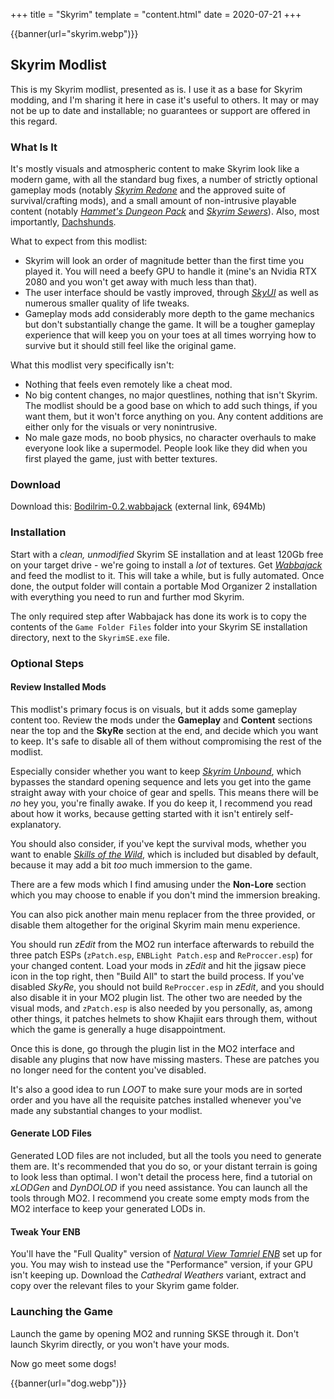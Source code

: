 +++
title = "Skyrim"
template = "content.html"
date = 2020-07-21
+++

{{banner(url="skyrim.webp")}}

## Skyrim Modlist

This is my Skyrim modlist, presented as is. I use it as a base for Skyrim modding, and I'm sharing
it here in case it's useful to others. It may or may not be up to date and installable; no
guarantees or support are offered in this regard.

### What Is It

It's mostly visuals and atmospheric content to make Skyrim look like a modern game, with all the
standard bug fixes, a number of strictly optional gameplay mods (notably
[_Skyrim Redone_](https://www.nexusmods.com/skyrimspecialedition/mods/17915) and the approved suite
of survival/crafting mods), and a small amount of non-intrusive playable content (notably
[_Hammet's Dungeon Pack_](https://www.nexusmods.com/skyrimspecialedition/mods/12186) and
[_Skyrim Sewers_](https://www.nexusmods.com/skyrimspecialedition/mods/9320)). Also, most
importantly, [Dachshunds](https://www.nexusmods.com/skyrimspecialedition/mods/37560).

What to expect from this modlist:

-   Skyrim will look an order of magnitude better than the first time you played it. You will need a
    beefy GPU to handle it (mine's an Nvidia RTX 2080 and you won't get away with much less than
    that).
-   The user interface should be vastly improved, through
    [_SkyUI_](https://www.nexusmods.com/skyrimspecialedition/mods/12604) as well as numerous smaller
    quality of life tweaks.
-   Gameplay mods add considerably more depth to the game mechanics but don't substantially change
    the game. It will be a tougher gameplay experience that will keep you on your toes at all times
    worrying how to survive but it should still feel like the original game.

What this modlist very specifically isn't:

-   Nothing that feels even remotely like a cheat mod.
-   No big content changes, no major questlines, nothing that isn't Skyrim. The modlist should be a
    good base on which to add such things, if you want them, but it won't force anything on you. Any
    content additions are either only for the visuals or very nonintrusive.
-   No male gaze mods, no boob physics, no character overhauls to make everyone look like a
    supermodel. People look like they did when you first played the game, just with better textures.

### Download

Download this:
[Bodilrim-0.2.wabbajack](https://mega.nz/file/bhoXmA7a#BGr9UgQQGZpor-9igNzZy29zZKgsQlM5neA0F1jAJ2Q)
(external link, 694Mb)

### Installation

Start with a _clean, unmodified_ Skyrim SE installation and at least 120Gb free on your target
drive - we're going to install a _lot_ of textures. Get [_Wabbajack_](https://www.wabbajack.org/)
and feed the modlist to it. This will take a while, but is fully automated. Once done, the output
folder will contain a portable Mod Organizer 2 installation with everything you need to run and
further mod Skyrim.

The only required step after Wabbajack has done its work is to copy the contents of the
`Game Folder Files` folder into your Skyrim SE installation directory, next to the `SkyrimSE.exe`
file.

### Optional Steps

#### Review Installed Mods

This modlist's primary focus is on visuals, but it adds some gameplay content too. Review the mods
under the **Gameplay** and **Content** sections near the top and the **SkyRe** section at the end,
and decide which you want to keep. It's safe to disable all of them without compromising the rest of
the modlist.

Especially consider whether you want to keep
[_Skyrim Unbound_](https://www.nexusmods.com/skyrimspecialedition/mods/27962), which bypasses the
standard opening sequence and lets you get into the game straight away with your choice of gear and
spells. This means there will be _no_ hey you, you're finally awake. If you do keep it, I recommend
you read about how it works, because getting started with it isn't entirely self-explanatory.

You should also consider, if you've kept the survival mods, whether you want to enable
[_Skills of the Wild_](https://www.nexusmods.com/skyrimspecialedition/mods/37693), which is included
but disabled by default, because it may add a bit _too_ much immersion to the game.

There are a few mods which I find amusing under the **Non-Lore** section which you may choose to
enable if you don't mind the immersion breaking.

You can also pick another main menu replacer from the three provided, or disable them altogether for
the original Skyrim main menu experience.

You should run _zEdit_ from the MO2 run interface afterwards to rebuild the three patch ESPs
(`zPatch.esp`, `ENBLight Patch.esp` and `ReProccer.esp`) for your changed content. Load your mods in
_zEdit_ and hit the jigsaw piece icon in the top right, then "Build All" to start the build process.
If you've disabled _SkyRe_, you should not build `ReProccer.esp` in _zEdit_, and you should also
disable it in your MO2 plugin list. The other two are needed by the visual mods, and `zPatch.esp` is
also needed by you personally, as, among other things, it patches helmets to show Khajiit ears
through them, without which the game is generally a huge disappointment.

Once this is done, go through the plugin list in the MO2 interface and disable any plugins that now
have missing masters. These are patches you no longer need for the content you've disabled.

It's also a good idea to run _LOOT_ to make sure your mods are in sorted order and you have all the
requisite patches installed whenever you've made any substantial changes to your modlist.

#### Generate LOD Files

Generated LOD files are not included, but all the tools you need to generate them are. It's
recommended that you do so, or your distant terrain is going to look less than optimal. I won't
detail the process here, find a tutorial on _xLODGen_ and _DynDOLOD_ if you need assistance. You can
launch all the tools through MO2. I recommend you create some empty mods from the MO2 interface to
keep your generated LODs in.

#### Tweak Your ENB

You'll have the "Full Quality" version of
[_Natural View Tamriel ENB_](https://www.nexusmods.com/skyrimspecialedition/mods/11203) set up for
you. You may wish to instead use the "Performance" version, if your GPU isn't keeping up. Download
the _Cathedral Weathers_ variant, extract and copy over the relevant files to your Skyrim game
folder.

### Launching the Game

Launch the game by opening MO2 and running SKSE through it. Don't launch Skyrim directly, or you
won't have your mods.

Now go meet some dogs!

{{banner(url="dog.webp")}}
